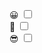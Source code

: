 <!DOCTYPE html>
<html lang="en">
<head>
<meta charset="UTF-8">
<meta name="viewport" content="width=device-width, initial-scale=1.0">
<title>Emoji List with Toggle Switches</title>
<script src="https://telegram.org/js/telegram-web-app.js"></script>
<link rel="stylesheet" href="style.css">
<body>
  <div class="emoji-list">
    <div class="emoji-item">
      <span class="emoji">😀</span>
      <label class="toggle-switch">
        <input type="checkbox">
        <span class="toggle-slider"></span>
      </label>
    </div>
    <div class="emoji-item">
      <span class="emoji">🥰</span>
      <label class="toggle-switch">
        <input type="checkbox">
        <span class="toggle-slider"></span>
      </label>
    </div>
    <div class="emoji-item">
      <span class="emoji">😎</span>
      <label class="toggle-switch">
        <input type="checkbox">
        <span class="toggle-slider"></span>
      </label>
    </div>
    <!-- Добавьте другие эмоджи и чекбоксы по аналогии -->
  </div>
</body>
</html>
